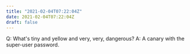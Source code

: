 ```yaml
---
title: "2021-02-04T07:22:04Z"
date: 2021-02-04T07:22:04Z
draft: false
---
```


Q:	What's tiny and yellow and very, very, dangerous?
A:	A canary with the super-user password.

